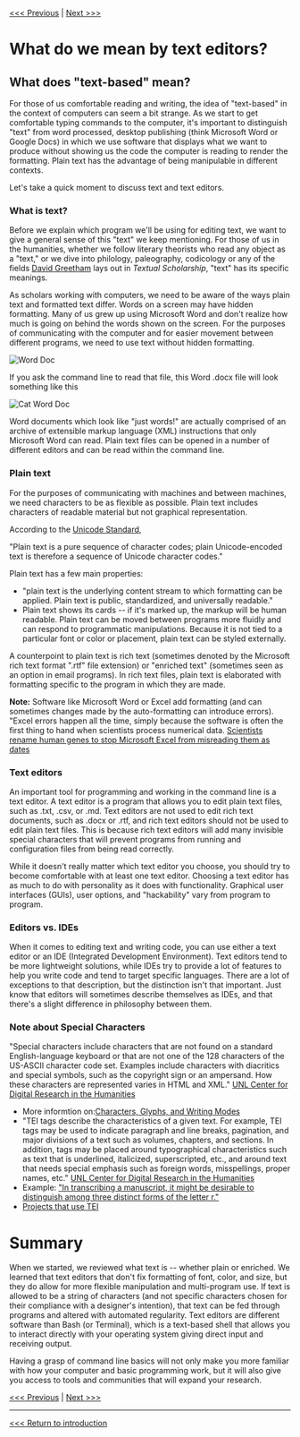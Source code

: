 
[<<< Previous](command-line.md) | [Next >>>](cloud-vs-local.md)

# What do we mean by text editors?

## What does "text-based" mean?

For those of us comfortable reading and writing, the idea of "text-based" in the context of computers can seem a bit strange. As we start to get comfortable typing commands to the computer, it's important to distinguish "text" from word processed, desktop publishing (think Microsoft Word or Google Docs) in which we use software that displays what we want to produce without showing us the code the computer is reading to render the formatting. Plain text has the advantage of being manipulable in different contexts. 

Let's take a quick moment to discuss text and text editors.

### What is text?

Before we explain which program we'll be using for editing text, we want to give a general sense of this "text" we keep mentioning. For those of us in the humanities, whether we follow literary theorists who read any object as a "text," or we dive into philology, paleography, codicology or any of the fields [David Greetham](https://en.wikipedia.org/wiki/David_Greetham_(textual_scholar)) lays out in *Textual Scholarship*, "text" has its specific meanings. 

As scholars working with computers, we need to be aware of the ways plain text and formatted text differ. Words on a screen may have hidden formatting. Many of us grew up using Microsoft Word and don't realize how much is going on behind the words shown on the screen. For the purposes of communicating with the computer and for easier movement between different programs, we need to use text without hidden formatting.

![Word Doc](https://github.com/SouthernMethodistUniversity/coding/blob/master/images/worddoc.png)

If you ask the command line to read that file, this Word .docx file will look something like this

![Cat Word Doc](https://github.com/SouthernMethodistUniversity/coding/blob/master/images/CatWordDoc.png)

Word documents which look like "just words!" are actually comprised of an archive of extensible markup language (XML) instructions that only Microsoft Word can read. Plain text files can be opened in a number of different editors and can be read within the command line.

### Plain text

For the purposes of communicating with machines and between machines, we need characters to be as flexible as possible. Plain text includes characters of readable material but not graphical representation.

According to the [Unicode Standard](https://www.unicode.org/versions/Unicode6.1.0/), 

"Plain text is a pure sequence of character codes; plain Unicode-encoded text is therefore a sequence of Unicode character codes."

Plain text has a few main properties:

- "plain text is the underlying content stream to which formatting can be applied. Plain text is public, standardized, and universally readable."
- Plain text shows its cards -- if it's marked up, the markup will be human readable. Plain text can be moved between programs more fluidly and can respond to programmatic manipulations. Because it is not tied to a particular font or color or placement, plain text can be styled externally.

A counterpoint to plain text is rich text (sometimes denoted by the Microsoft rich text format ".rtf" file extension) or "enriched text" (sometimes seen as an option in email programs). In rich text files, plain text is elaborated with formatting specific to the program in which they are made.

**Note:** Software like Microsoft Word or Excel add formatting (and can sometimes changes made by the auto-formatting can introduce errors). "Excel errors happen all the time, simply because the software is often the first thing to hand when scientists process numerical data. [Scientists rename human genes to stop Microsoft Excel from misreading them as dates](https://www.theverge.com/2020/8/6/21355674/human-genes-rename-microsoft-excel-misreading-dates)

### Text editors

An important tool for programming and working in the command line is a text editor. A text editor is a program that allows you to edit plain text files, such as .txt, .csv, or .md. Text editors are not used to edit rich text documents, such as .docx or .rtf, and rich text editors should not be used to edit plain text files. This is because rich text editors will add many invisible special characters that will prevent programs from running and configuration files from being read correctly. 

While it doesn't really matter which text editor you choose, you should try to become comfortable with at least one text editor. Choosing a text editor has as much to do with personality as it does with functionality. Graphical user interfaces (GUIs), user options, and "hackability" vary from program to program. 

### Editors vs. IDEs

When it comes to editing text and writing code, you can use either a text editor or an IDE (Integrated Development Environment). Text editors tend to be more lightweight solutions, while IDEs try to provide a lot of features to help you write code and tend to target specific languages. There are a lot of exceptions to that description, but the distinction isn't that important. Just know that editors will sometimes describe themselves as IDEs, and that there's a slight difference in philosophy between them.

### Note about Special Characters
"Special characters include characters that are not found on a standard English-language keyboard or that are not one of the 128 characters of the US-ASCII character code set. Examples include characters with diacritics and special symbols, such as the copyright sign or an ampersand. How these characters are represented varies in HTML and XML." [UNL Center for Digital Research in the Humanities](https://cdrh.unl.edu/articles/basicguide/TEI) 
* More informtion on:[Characters, Glyphs, and Writing Modes](https://www.tei-c.org/release/doc/tei-p5-doc/en/html/WD.html)
* "TEI tags describe the characteristics of a given text. For example, TEI tags may be used to indicate paragraph and line breaks, pagination, and major divisions of a text such as volumes, chapters, and sections. In addition, tags may be placed around typographical characteristics such as text that is underlined, italicized, superscripted, etc., and around text that needs special emphasis such as foreign words, misspellings, proper names, etc." [UNL Center for Digital Research in the Humanities](https://cdrh.unl.edu/articles/basicguide/TEI) 
* Example: ["In transcribing a manuscript, it might be desirable to distinguish among three distinct forms of the letter r."](https://quod.lib.umich.edu/cgi/t/tei/tei-idx?type=HTML&rgn=DIV1&byte=281938)
* [Projects that use TEI](https://tei-c.org/Activities/Projects)

# Summary

When we started, we reviewed what text is -- whether plain or enriched. We learned that text editors that don't fix formatting of font, color, and size, but they do allow for more flexible manipulation and multi-program use. If text is allowed to be a string of characters (and not specific characters chosen for their compliance with a designer's intention), that text can be fed through programs and altered with automated regularity. Text editors are different software than Bash (or Terminal), which is a text-based shell that allows you to interact directly with your operating system giving direct input and receiving output. 

Having a grasp of command line basics will not only make you more familiar with how your computer and basic programming work, but it will also give you access to tools and communities that will expand your research.

[<<< Previous](command-line.md) | [Next >>>](cloud-vs-local.md)

----

[<<< Return to introduction](https://github.com/SouthernMethodistUniversity/coding)
